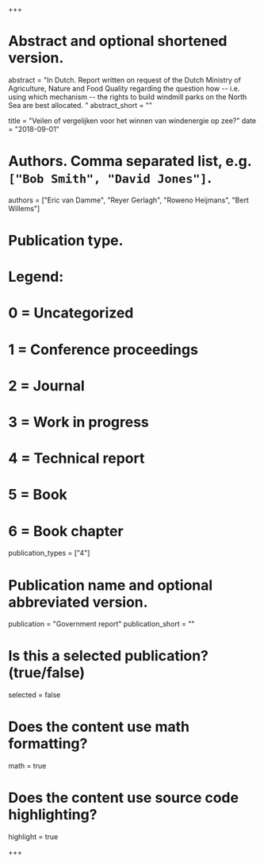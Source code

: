 +++
# Abstract and optional shortened version.
abstract = "In Dutch. Report written on request of the Dutch Ministry of Agriculture, Nature and Food Quality regarding the question how -- i.e. using which mechanism -- the rights to build windmill parks on the North Sea are best allocated. "
abstract_short = ""

title = "Veilen of vergelijken voor het winnen van windenergie op zee?"
date = "2018-09-01"

# Authors. Comma separated list, e.g. `["Bob Smith", "David Jones"]`.
authors = ["Eric van Damme", "Reyer Gerlagh", "Roweno Heijmans", "Bert Willems"]

# Publication type.
# Legend:
# 0 = Uncategorized
# 1 = Conference proceedings
# 2 = Journal
# 3 = Work in progress
# 4 = Technical report
# 5 = Book
# 6 = Book chapter
publication_types = ["4"]

# Publication name and optional abbreviated version.
publication = "Government report"
publication_short = ""

# Is this a selected publication? (true/false)
selected = false


# Does the content use math formatting?
math = true

# Does the content use source code highlighting?
highlight = true

+++
